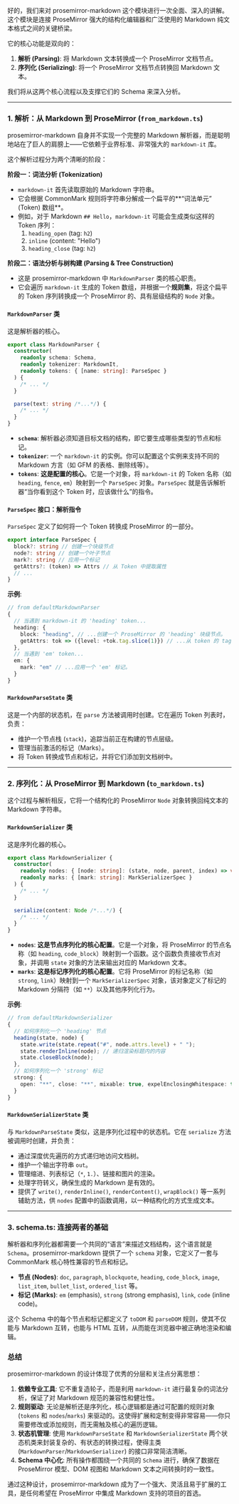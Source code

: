 好的，我们来对 prosemirror-markdown 这个模块进行一次全面、深入的讲解。这个模块是连接 ProseMirror 强大的结构化编辑器和广泛使用的 Markdown 纯文本格式之间的关键桥梁。

它的核心功能是双向的：

1.  **解析 (Parsing)**: 将 Markdown 文本转换成一个 ProseMirror 文档节点。
2.  **序列化 (Serializing)**: 将一个 ProseMirror 文档节点转换回 Markdown 文本。

我们将从这两个核心流程以及支撑它们的 Schema 来深入分析。

---

### 1. 解析：从 Markdown 到 ProseMirror (`from_markdown.ts`)

prosemirror-markdown 自身并不实现一个完整的 Markdown 解析器，而是聪明地站在了巨人的肩膀上——它依赖于业界标准、非常强大的 `markdown-it` 库。

这个解析过程分为两个清晰的阶段：

**阶段一：词法分析 (Tokenization)**

- `markdown-it` 首先读取原始的 Markdown 字符串。
- 它会根据 CommonMark 规则将字符串分解成一个扁平的**“词法单元” (Token) 数组**。
- 例如，对于 Markdown `## Hello`，`markdown-it` 可能会生成类似这样的 Token 序列：
  1.  `heading_open` (tag: `h2`)
  2.  `inline` (content: "Hello")
  3.  `heading_close` (tag: `h2`)

**阶段二：语法分析与树构建 (Parsing & Tree Construction)**

- 这是 prosemirror-markdown 中 `MarkdownParser` 类的核心职责。
- 它会遍历 `markdown-it` 生成的 Token 数组，并根据一个**规则集**，将这个扁平的 Token 序列转换成一个 ProseMirror 的、具有层级结构的 `Node` 对象。

#### `MarkdownParser` 类

这是解析器的核心。

```typescript
export class MarkdownParser {
  constructor(
    readonly schema: Schema,
    readonly tokenizer: MarkdownIt,
    readonly tokens: { [name: string]: ParseSpec }
  ) {
    /* ... */
  }

  parse(text: string /*...*/) {
    /* ... */
  }
}
```

- **`schema`**: 解析器必须知道目标文档的结构，即它要生成哪些类型的节点和标记。
- **`tokenizer`**: 一个 `markdown-it` 的实例。你可以配置这个实例来支持不同的 Markdown 方言（如 GFM 的表格、删除线等）。
- **`tokens`**: **这是配置的核心**。它是一个对象，将 `markdown-it` 的 Token 名称（如 `heading`, `fence`, `em`）映射到一个 `ParseSpec` 对象。`ParseSpec` 就是告诉解析器“当你看到这个 Token 时，应该做什么”的指令。

#### `ParseSpec` 接口：解析指令

`ParseSpec` 定义了如何将一个 Token 转换成 ProseMirror 的一部分。

```typescript
export interface ParseSpec {
  block?: string // 创建一个块级节点
  node?: string // 创建一个叶子节点
  mark?: string // 应用一个标记
  getAttrs?: (token) => Attrs // 从 Token 中提取属性
  // ...
}
```

**示例**:

```typescript
// from defaultMarkdownParser
{
  // 当遇到 markdown-it 的 'heading' token...
  heading: {
    block: "heading", // ...创建一个 ProseMirror 的 'heading' 块级节点。
    getAttrs: tok => ({level: +tok.tag.slice(1)}) // ...从 token 的 tag ('h1', 'h2') 中提取 level 属性。
  },
  // 当遇到 'em' token...
  em: {
    mark: "em" // ...应用一个 'em' 标记。
  }
}
```

#### `MarkdownParseState` 类

这是一个内部的状态机，在 `parse` 方法被调用时创建。它在遍历 Token 列表时，负责：

- 维护一个节点栈 (`stack`)，追踪当前正在构建的节点层级。
- 管理当前激活的标记（Marks）。
- 将 Token 转换成节点和标记，并将它们添加到文档树中。

---

### 2. 序列化：从 ProseMirror 到 Markdown (`to_markdown.ts`)

这个过程与解析相反，它将一个结构化的 ProseMirror `Node` 对象转换回纯文本的 Markdown 字符串。

#### `MarkdownSerializer` 类

这是序列化器的核心。

```typescript
export class MarkdownSerializer {
  constructor(
    readonly nodes: { [node: string]: (state, node, parent, index) => void },
    readonly marks: { [mark: string]: MarkSerializerSpec }
  ) {
    /* ... */
  }

  serialize(content: Node /*...*/) {
    /* ... */
  }
}
```

- **`nodes`**: **这是节点序列化的核心配置**。它是一个对象，将 ProseMirror 的节点名称（如 `heading`, `code_block`）映射到一个函数。这个函数负责接收节点对象，并调用 `state` 对象的方法来输出对应的 Markdown 文本。
- **`marks`**: **这是标记序列化的核心配置**。它将 ProseMirror 的标记名称（如 `strong`, `link`）映射到一个 `MarkSerializerSpec` 对象，该对象定义了标记的 Markdown 分隔符（如 `**`）以及其他序列化行为。

**示例**:

```typescript
// from defaultMarkdownSerializer
{
  // 如何序列化一个 'heading' 节点
  heading(state, node) {
    state.write(state.repeat("#", node.attrs.level) + " ");
    state.renderInline(node); // 递归渲染标题内的内容
    state.closeBlock(node);
  },
  // 如何序列化一个 'strong' 标记
  strong: {
    open: "**", close: "**", mixable: true, expelEnclosingWhitespace: true
  }
}
```

#### `MarkdownSerializerState` 类

与 `MarkdownParseState` 类似，这是序列化过程中的状态机。它在 `serialize` 方法被调用时创建，并负责：

- 通过深度优先遍历的方式递归地访问文档树。
- 维护一个输出字符串 `out`。
- 管理缩进、列表标记（`*`, `1.`）、链接和图片的渲染。
- 处理字符转义，确保生成的 Markdown 是有效的。
- 提供了 `write()`, `renderInline()`, `renderContent()`, `wrapBlock()` 等一系列辅助方法，供 `nodes` 配置中的函数调用，以一种结构化的方式生成文本。

---

### 3. schema.ts: 连接两者的基础

解析器和序列化器都需要一个共同的“语言”来描述文档结构，这个语言就是 `Schema`。prosemirror-markdown 提供了一个 `schema` 对象，它定义了一套与 CommonMark 核心特性兼容的节点和标记。

- **节点 (Nodes)**: `doc`, `paragraph`, `blockquote`, `heading`, `code_block`, `image`, `list_item`, `bullet_list`, `ordered_list` 等。
- **标记 (Marks)**: `em` (emphasis), `strong` (strong emphasis), `link`, `code` (inline code)。

这个 Schema 中的每个节点和标记都定义了 `toDOM` 和 `parseDOM` 规则，使其不仅能与 Markdown 互转，也能与 HTML 互转，从而能在浏览器中被正确地渲染和编辑。

### 总结

prosemirror-markdown 的设计体现了优秀的分层和关注点分离思想：

1.  **依赖专业工具**: 它不重复造轮子，而是利用 `markdown-it` 进行最复杂的词法分析，保证了对 Markdown 规范的兼容性和健壮性。
2.  **规则驱动**: 无论是解析还是序列化，核心逻辑都是通过可配置的规则对象 (`tokens` 和 `nodes`/`marks`) 来驱动的。这使得扩展和定制变得非常容易——你只需要修改或添加规则，而无需触及核心的遍历逻辑。
3.  **状态机管理**: 使用 `MarkdownParseState` 和 `MarkdownSerializerState` 两个状态机类来封装复杂的、有状态的转换过程，使得主类 (`MarkdownParser`/`MarkdownSerializer`) 的接口非常简洁清晰。
4.  **Schema 中心化**: 所有操作都围绕一个共同的 `Schema` 进行，确保了数据在 ProseMirror 模型、DOM 视图和 Markdown 文本之间转换时的一致性。

通过这种设计，prosemirror-markdown 成为了一个强大、灵活且易于扩展的工具，是任何希望在 ProseMirror 中集成 Markdown 支持的项目的首选。
